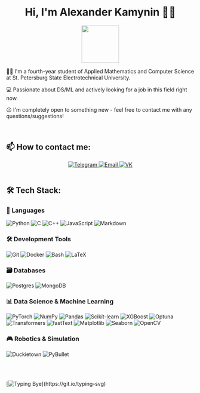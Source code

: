<h1 align="center">Hi, I'm Alexander Kamynin 🐤👋</h1>

<div align="center">
  <img src="https://media.giphy.com/media/WUlplcMpOCEmTGBtBW/giphy.gif" width="100px">
</div>

👨‍🎓 I'm a fourth-year student of Applied Mathematics and Computer Science at St. Petersburg State Electrotechnical University.

💻 Passionate about DS/ML and actively looking for a job in this field right now.

😉 I'm completely open to something new - feel free to contact me with any questions/suggestions!

<br>

## 📫 How to contact me:

<div align="center">
  <a href="https://t.me/svatoy_sanko">
    <img src="https://img.shields.io/badge/Telegram-00B2FF?style=for-the-badge&logo=Telegram&logoColor=white" alt="Telegram">
  </a>
  <a href="mailto:kamyninsasa@gmail.com">
    <img src="https://img.shields.io/badge/Email-D14836?style=for-the-badge&logo=Gmail&logoColor=white" alt="Email">
  </a>
  <a href="https://vk.com/svatoy_sanko">
    <img src="https://img.shields.io/badge/VK-0078D4?style=for-the-badge&logo=Vk&logoColor=white" alt="VK">
  </a>
</div>


<br>

## 🛠️ Tech Stack:

### 🐍 Languages
![Python](https://img.shields.io/badge/Python-3776AB?style=flat-square&logo=python&logoColor=white)
![C](https://img.shields.io/badge/C-00599C?style=flat-square&logo=c&logoColor=white)
![C++](https://img.shields.io/badge/C++-3776AB?style=flat-square&logo=c%2B%2B&logoColor=white)
![JavaScript](https://img.shields.io/badge/JavaScript-F7DF1E?style=flat-square&logo=javascript&logoColor=black)
![Markdown](https://img.shields.io/badge/Markdown-000000?style=flat-square&logo=markdown&logoColor=white)

### 🛠️ Development Tools
![Git](https://img.shields.io/badge/Git-F05032?style=flat-square&logo=git&logoColor=white)
![Docker](https://img.shields.io/badge/Docker-2496ED?style=flat-square&logo=docker&logoColor=white)
![Bash](https://img.shields.io/badge/Bash-4EAA25?style=flat-square&logo=gnu-bash&logoColor=white)
![LaTeX](https://img.shields.io/badge/LaTeX-008080?style=flat-square&logo=latex&logoColor=white)

### 🗃️ Databases
![Postgres](https://img.shields.io/badge/Postgres-4479A1?style=flat-square&logo=postgresql&logoColor=white)
![MongoDB](https://img.shields.io/badge/MongoDB-47A248?style=flat-square&logo=mongodb&logoColor=white)


### 📊 Data Science & Machine Learning
![PyTorch](https://img.shields.io/badge/PyTorch-EE4C2C?style=flat-square&logo=pytorch&logoColor=white)
![NumPy](https://img.shields.io/badge/NumPy-013243?style=flat-square&logo=numpy&logoColor=white)
![Pandas](https://img.shields.io/badge/Pandas-150458?style=flat-square&logo=pandas&logoColor=white)
![Scikit-learn](https://img.shields.io/badge/Scikit--learn-F7931E?style=flat-square&logo=scikit-learn&logoColor=white)
![XGBoost](https://img.shields.io/badge/XGBoost-3776AB?style=flat-square&logo=xgboost&logoColor=white)
![Optuna](https://img.shields.io/badge/Optuna-3776AB?style=flat-square&logo=optuna&logoColor=white)
![Transformers](https://img.shields.io/badge/Transformers-FFD43B?style=flat-square&logo=huggingface&logoColor=black)
![fastText](https://img.shields.io/badge/fastText-3498DB?style=flat-square&logo=fasttext&logoColor=white)
![Matplotlib](https://img.shields.io/badge/Matplotlib-11557C?style=flat-square&logo=matplotlib&logoColor=white)
![Seaborn](https://img.shields.io/badge/Seaborn-3776AB?style=flat-square&logo=seaborn&logoColor=white)
![OpenCV](https://img.shields.io/badge/OpenCV-5C3EE8?style=flat-square&logo=opencv&logoColor=white)

### 🎮 Robotics & Simulation
![Duckietown](https://img.shields.io/badge/Duckietown-F1C40F?style=flat-square&logo=duckietown&logoColor=white)
![PyBullet](https://img.shields.io/badge/PyBullet-F39C12?style=flat-square&logo=pybullet&logoColor=white)

<br>
<br>

[![Typing Bye](https://readme-typing-svg.herokuapp.com?font=Fira+Code&weight=300&size=18&pause=500&color=4476F7&width=435&lines=Have+a+nice+day!)](https://git.io/typing-svg)